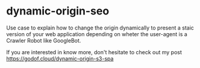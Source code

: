 # dynamic-origin-seo

Use case to explain how to change the origin dynamically to present a staic version of your web application depending on wheter the user-agent is a Crawler Robot like GoogleBot.

If you are interested in know more, don't hesitate to check out my post https://godof.cloud/dynamic-origin-s3-spa
